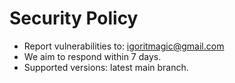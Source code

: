 # Security Policy

- Report vulnerabilities to: igoritmagic@gmail.com
- We aim to respond within 7 days.
- Supported versions: latest main branch.
